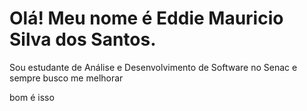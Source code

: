 # Olá! Meu nome é Eddie Mauricio Silva dos Santos.

Sou estudante de Análise e Desenvolvimento de Software no Senac e sempre busco me melhorar

bom é isso
